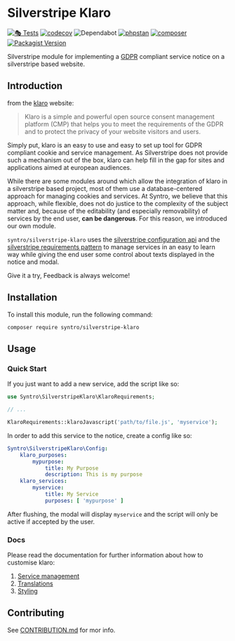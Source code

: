 # Silverstripe Klaro

[![🎭 Tests](https://github.com/syntro-opensource/silverstripe-klaro/workflows/%F0%9F%8E%AD%20Tests/badge.svg)](https://github.com/syntro-opensource/silverstripe-klaro/actions?query=workflow%3A%22%F0%9F%8E%AD+Tests%22+branch%3A%22master%22)
[![codecov](https://codecov.io/gh/syntro-opensource/silverstripe-klaro/branch/master/graph/badge.svg)](https://codecov.io/gh/syntro-opensource/silverstripe-klaro)
![Dependabot](https://img.shields.io/badge/dependabot-active-brightgreen?logo=dependabot)
[![phpstan](https://img.shields.io/badge/PHPStan-enabled-success)](https://github.com/phpstan/phpstan)
[![composer](https://img.shields.io/packagist/dt/syntro/silverstripe-klaro?color=success&logo=composer)](https://packagist.org/packages/syntro/silverstripe-klaro)
[![Packagist Version](https://img.shields.io/packagist/v/syntro/silverstripe-klaro?label=stable&logo=composer)](https://packagist.org/packages/syntro/silverstripe-klaro)

Silverstripe module for implementing a [GDPR](https://en.wikipedia.org/wiki/General_Data_Protection_Regulation) compliant service notice on a silverstripe based website.

## Introduction
from the [klaro](https://kiprotect.com/klaro) website:

> Klaro is a simple and powerful open source consent management platform (CMP) that helps you to meet the requirements of the GDPR and to protect the privacy of your website visitors and users.

Simply put, klaro is an easy to use and easy to set up tool for GDPR compliant
cookie and service management. As Silverstripe does not provide such a mechanism
out of the box, klaro can help fill in the gap for sites and applications
aimed at european audiences.

While there are some modules around which allow the integration of klaro in a
silverstripe based project, most of them use a database-centered approach for
managing cookies and services. At Syntro, we believe that this approach, while
flexible, does not do justice to the complexity of the subject matter and,
because of the editability (and especially removability) of services by the end
user, **can be dangerous**. For this reason, we introduced our own module.

`syntro/silverstripe-klaro` uses the
[silverstripe configuration api](https://docs.silverstripe.org/en/4/developer_guides/configuration/configuration/)
and the [silverstripe requirements pattern](https://docs.silverstripe.org/en/4/developer_guides/templates/requirements/)
to manage services in an easy to learn way while giving the end user some control
about texts displayed in the notice and modal.

Give it a try, Feedback is always welcome!

## Installation
To install this module, run the following command:
```
composer require syntro/silverstripe-klaro
```

## Usage
### Quick Start
If you just want to add a new service, add the script like so:
```php
use Syntro\SilverstripeKlaro\KlaroRequirements;

// ...

KlaroRequirements::klaroJavascript('path/to/file.js', 'myservice');

```
In order to add this service to the notice, create a config like so:
```yaml
Syntro\SilverstripeKlaro\Config:
    klaro_purposes:
        mypurpose:
            title: My Purpose
            description: This is my purpose
    klaro_services:
        myservice:
            title: My Service
            purposes: [ 'mypurpose' ]
```
After flushing, the modal will display `myservice` and the script will only be
active if accepted by the user.

### Docs
Please read the documentation for further information about how to customise klaro:
1. [Service management](docs/en/service_management.md)
2. [Translations](docs/en/translations.md)
3. [Styling](docs/en/styling.md)

## Contributing
See [CONTRIBUTION.md](CONTRIBUTION.md) for mor info.
